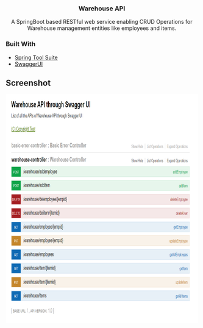 
  <h3 align="center">Warehouse API</h3>

  <p align="center">
    A SpringBoot based RESTful web service enabling CRUD Operations for Warehouse management entities like employees and items.
</p>

### Built With

* [Spring Tool Suite](https://spring.io/tools)
* [SwaggerUI](https://swagger.io/tools/swagger-ui/)


<!-- ScreenShot -->
## Screenshot

<p align="center">
  <a href="https://github.com/github_username/repo_name">
    <img src="/WarehouseGithubImage.png" alt="Poster" width="800" height="600">
  </a>


